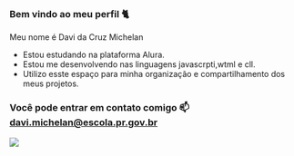 ### Bem vindo ao meu perfil 🐈

Meu nome é Davi da Cruz Michelan

- Estou estudando na plataforma Alura.
- Estou me desenvolvendo nas linguagens javascrpti,wtml e cll.
- Utilizo esste espaço para minha organização e compartilhamento dos meus projetos.

### Você pode entrar em contato comigo 📫 davi.michelan@escola.pr.gov.br


![](https://media.tenor.com/rtnbglsMuBgAAAAd/elpepe.gif)
